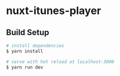 # nuxt-itunes-player

## Build Setup

```bash
# install dependencies
$ yarn install

# serve with hot reload at localhost:3000
$ yarn run dev
```
